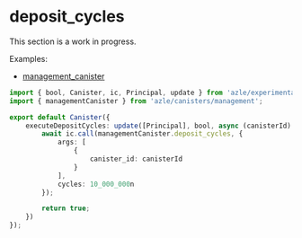 # deposit_cycles

This section is a work in progress.

Examples:

-   [management_canister](https://github.com/demergent-labs/azle/tree/main/examples/management_canister)

```typescript
import { bool, Canister, ic, Principal, update } from 'azle/experimental';
import { managementCanister } from 'azle/canisters/management';

export default Canister({
    executeDepositCycles: update([Principal], bool, async (canisterId) => {
        await ic.call(managementCanister.deposit_cycles, {
            args: [
                {
                    canister_id: canisterId
                }
            ],
            cycles: 10_000_000n
        });

        return true;
    })
});
```
